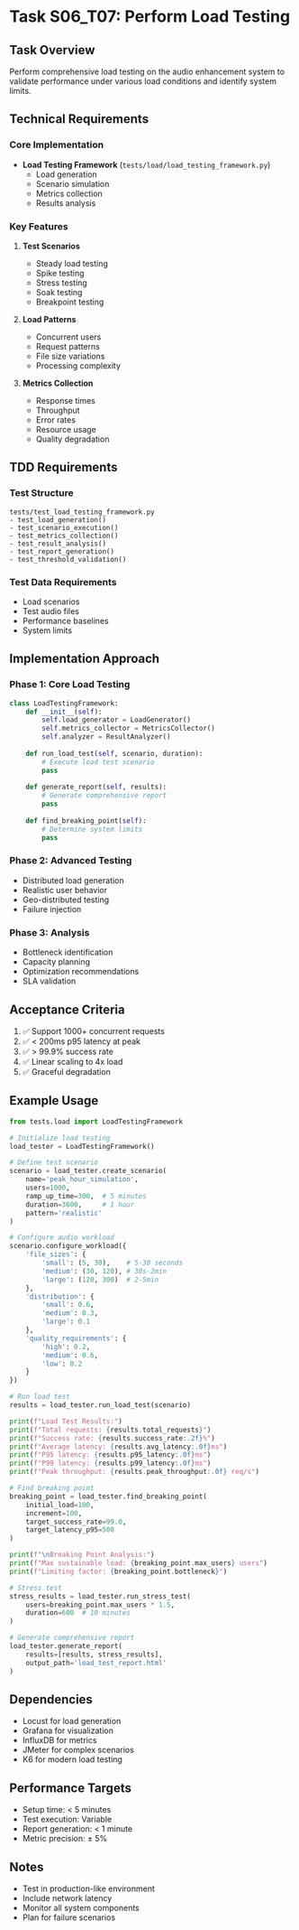 # Task S06_T07: Perform Load Testing

## Task Overview
Perform comprehensive load testing on the audio enhancement system to validate performance under various load conditions and identify system limits.

## Technical Requirements

### Core Implementation
- **Load Testing Framework** (`tests/load/load_testing_framework.py`)
  - Load generation
  - Scenario simulation
  - Metrics collection
  - Results analysis

### Key Features
1. **Test Scenarios**
   - Steady load testing
   - Spike testing
   - Stress testing
   - Soak testing
   - Breakpoint testing

2. **Load Patterns**
   - Concurrent users
   - Request patterns
   - File size variations
   - Processing complexity

3. **Metrics Collection**
   - Response times
   - Throughput
   - Error rates
   - Resource usage
   - Quality degradation

## TDD Requirements

### Test Structure
```
tests/test_load_testing_framework.py
- test_load_generation()
- test_scenario_execution()
- test_metrics_collection()
- test_result_analysis()
- test_report_generation()
- test_threshold_validation()
```

### Test Data Requirements
- Load scenarios
- Test audio files
- Performance baselines
- System limits

## Implementation Approach

### Phase 1: Core Load Testing
```python
class LoadTestingFramework:
    def __init__(self):
        self.load_generator = LoadGenerator()
        self.metrics_collector = MetricsCollector()
        self.analyzer = ResultAnalyzer()
        
    def run_load_test(self, scenario, duration):
        # Execute load test scenario
        pass
    
    def generate_report(self, results):
        # Generate comprehensive report
        pass
    
    def find_breaking_point(self):
        # Determine system limits
        pass
```

### Phase 2: Advanced Testing
- Distributed load generation
- Realistic user behavior
- Geo-distributed testing
- Failure injection

### Phase 3: Analysis
- Bottleneck identification
- Capacity planning
- Optimization recommendations
- SLA validation

## Acceptance Criteria
1. ✅ Support 1000+ concurrent requests
2. ✅ < 200ms p95 latency at peak
3. ✅ > 99.9% success rate
4. ✅ Linear scaling to 4x load
5. ✅ Graceful degradation

## Example Usage
```python
from tests.load import LoadTestingFramework

# Initialize load testing
load_tester = LoadTestingFramework()

# Define test scenario
scenario = load_tester.create_scenario(
    name='peak_hour_simulation',
    users=1000,
    ramp_up_time=300,  # 5 minutes
    duration=3600,     # 1 hour
    pattern='realistic'
)

# Configure audio workload
scenario.configure_workload({
    'file_sizes': {
        'small': (5, 30),    # 5-30 seconds
        'medium': (30, 120), # 30s-2min
        'large': (120, 300)  # 2-5min
    },
    'distribution': {
        'small': 0.6,
        'medium': 0.3,
        'large': 0.1
    },
    'quality_requirements': {
        'high': 0.2,
        'medium': 0.6,
        'low': 0.2
    }
})

# Run load test
results = load_tester.run_load_test(scenario)

print(f"Load Test Results:")
print(f"Total requests: {results.total_requests}")
print(f"Success rate: {results.success_rate:.2f}%")
print(f"Average latency: {results.avg_latency:.0f}ms")
print(f"P95 latency: {results.p95_latency:.0f}ms")
print(f"P99 latency: {results.p99_latency:.0f}ms")
print(f"Peak throughput: {results.peak_throughput:.0f} req/s")

# Find breaking point
breaking_point = load_tester.find_breaking_point(
    initial_load=100,
    increment=100,
    target_success_rate=99.0,
    target_latency_p95=500
)

print(f"\nBreaking Point Analysis:")
print(f"Max sustainable load: {breaking_point.max_users} users")
print(f"Limiting factor: {breaking_point.bottleneck}")

# Stress test
stress_results = load_tester.run_stress_test(
    users=breaking_point.max_users * 1.5,
    duration=600  # 10 minutes
)

# Generate comprehensive report
load_tester.generate_report(
    results=[results, stress_results],
    output_path='load_test_report.html'
)
```

## Dependencies
- Locust for load generation
- Grafana for visualization
- InfluxDB for metrics
- JMeter for complex scenarios
- K6 for modern load testing

## Performance Targets
- Setup time: < 5 minutes
- Test execution: Variable
- Report generation: < 1 minute
- Metric precision: ± 5%

## Notes
- Test in production-like environment
- Include network latency
- Monitor all system components
- Plan for failure scenarios